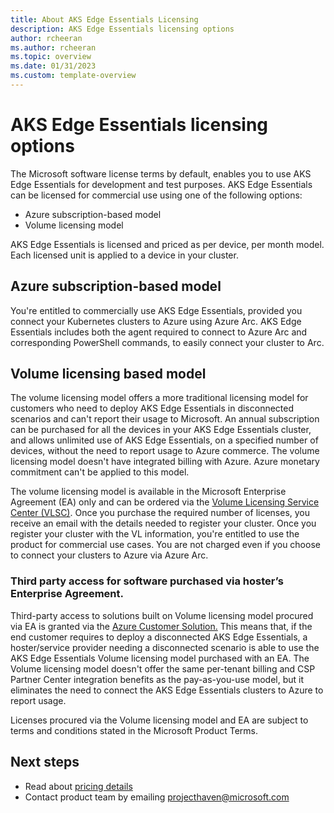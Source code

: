 ```yaml
---
title: About AKS Edge Essentials Licensing
description: AKS Edge Essentials licensing options
author: rcheeran
ms.author: rcheeran
ms.topic: overview
ms.date: 01/31/2023
ms.custom: template-overview
---
```


# AKS Edge Essentials licensing options

The Microsoft software license terms by default, enables you to use AKS Edge Essentials for development and test purposes. AKS Edge Essentials can be licensed for commercial use using one of the following options:

- Azure subscription-based model
- Volume licensing model 

AKS Edge Essentials is licensed and priced as per device, per month model. Each licensed unit is applied to a device in your cluster. 

## Azure subscription-based model

You're entitled to commercially use AKS Edge Essentials, provided you connect your Kubernetes clusters to Azure using Azure Arc. AKS Edge Essentials includes both the agent required to connect to Azure Arc and corresponding PowerShell commands, to easily connect your cluster to Arc.  

## Volume licensing based model

The volume licensing model offers a more traditional licensing model for customers who need to deploy AKS Edge Essentials in disconnected scenarios and can't report their usage to Microsoft.  An annual subscription can be purchased for all the devices in your AKS Edge Essentials cluster, and allows unlimited use of AKS Edge Essentials, on a specified number of devices, without the need to report usage to Azure commerce. The volume licensing model doesn't have integrated billing with Azure. Azure monetary commitment can't be applied to this model. 

The volume licensing model is available in the Microsoft Enterprise Agreement (EA) only and can be ordered via the [Volume Licensing Service Center (VLSC)](https://www.microsoft.com/licensing/servicecenter/default.aspx). Once you purchase the required number of licenses, you receive an email with the details needed to register your cluster. Once you register your cluster with the VL information, you're entitled to use the product for commercial use cases. You are not charged even if you choose to connect your clusters to Azure via Azure Arc.  


### Third party access for software purchased via hoster’s Enterprise Agreement.

Third-party access to solutions built on Volume licensing model procured via EA is granted via the [Azure Customer Solution.](https://wwlpdocumentsearch.blob.core.windows.net/prodv2/Licensing_brief_PLT_Microsoft_Azure_Customer_Solution%20(9).pdf?sv=2020-08-04&se=2123-03-31T18:47:42Z&sr=b&sp=r&sig=dXbUQPxSo4dF1eANpQ8Zkr6ZA%2FgXxGBhCeUMEeoIdA0%3D) This means that, if the end customer requires to 
deploy a disconnected AKS Edge Essentials, a hoster/service provider needing a disconnected scenario is able to use the AKS Edge Essentials Volume licensing model purchased with an EA. The Volume licensing model doesn't offer the same per-tenant billing and CSP Partner Center integration benefits as the pay-as-you-use model, but it eliminates the need to connect the AKS Edge Essentials clusters to Azure to report usage. 

Licenses procured via the Volume licensing model and EA are subject to terms and conditions stated in the Microsoft Product Terms.


## Next steps

- Read about [pricing details](./aks-edge-pricing.md)
- Contact product team by emailing projecthaven@microsoft.com